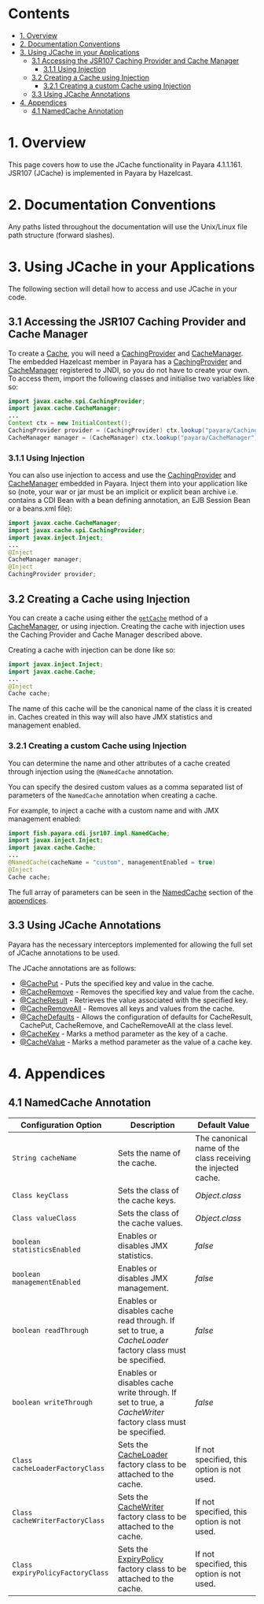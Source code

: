# Contents
* [1. Overview](#1-overview)
* [2. Documentation Conventions](#2-documentation-conventions)
* [3. Using JCache in your Applications](#3-using-jcache-in-your-applications)
  * [3.1 Accessing the JSR107 Caching Provider and Cache Manager](#31-accessing-the-jsr107-caching-provider-and-cache-manager)
    * [3.1.1 Using Injection](#311-using-injection)
  * [3.2 Creating a Cache using Injection](#32-creating-a-cache-using-injection)
    * [3.2.1 Creating a custom Cache using Injection](#321-creating-a-custom-cache-using-injection)
  * [3.3 Using JCache Annotations](#33-using-jcache-annotations)
* [4. Appendices](#4-appendices)
  * [4.1 NamedCache Annotation](#41-namedcache-annotation)


# 1. Overview
This page covers how to use the JCache functionality in Payara 4.1.1.161.  
JSR107 (JCache) is implemented in Payara by Hazelcast.

# 2. Documentation Conventions
Any paths listed throughout the documentation will use the Unix/Linux file path structure (forward slashes).

# 3. Using JCache in your Applications
The following section will detail how to access and use JCache in your code.  

## 3.1 Accessing the JSR107 Caching Provider and Cache Manager
To create a [Cache](https://ignite.incubator.apache.org/jcache/1.0.0/javadoc/javax/cache/Cache.html), you will need a [CachingProvider](https://ignite.incubator.apache.org/jcache/1.0.0/javadoc/javax/cache/spi/CachingProvider.html) and [CacheManager](https://ignite.incubator.apache.org/jcache/1.0.0/javadoc/javax/cache/CacheManager.html). The embedded Hazelcast member in Payara has a [CachingProvider](https://ignite.incubator.apache.org/jcache/1.0.0/javadoc/javax/cache/spi/CachingProvider.html) and [CacheManager](https://ignite.incubator.apache.org/jcache/1.0.0/javadoc/javax/cache/CacheManager.html) registered to JNDI, so you do not have to create your own. To access them, import the following classes and initialise two variables like so:

```Java
import javax.cache.spi.CachingProvider;
import javax.cache.CacheManager;
...
Context ctx = new InitialContext();
CachingProvider provider = (CachingProvider) ctx.lookup("payara/CachingProvider");
CacheManager manager = (CacheManager) ctx.lookup("payara/CacheManager");
```

### 3.1.1 Using Injection
You can also use injection to access and use the [CachingProvider](https://ignite.incubator.apache.org/jcache/1.0.0/javadoc/javax/cache/spi/CachingProvider.html) and [CacheManager](https://ignite.incubator.apache.org/jcache/1.0.0/javadoc/javax/cache/CacheManager.html) embedded in Payara. Inject them into your application like so (note, your war or jar must be an implicit or explicit bean archive i.e. contains a CDI Bean with a bean defining annotation, an EJB Session Bean or a beans.xml file):

```Java
import javax.cache.CacheManager;
import javax.cache.spi.CachingProvider;
import javax.inject.Inject;
...
@Inject 
CacheManager manager;
@Inject
CachingProvider provider;
```

## 3.2 Creating a Cache using Injection
You can create a cache using either the [`getCache`](https://ignite.incubator.apache.org/jcache/1.0.0/javadoc/javax/cache/CacheManager.html#getCache%28java.lang.String,%20java.lang.Class,%20java.lang.Class%29) method of a [CacheManager](https://ignite.incubator.apache.org/jcache/1.0.0/javadoc/javax/cache/CacheManager.html), or using injection. Creating the cache with injection uses the Caching Provider and Cache Manager described above.

Creating a cache with injection can be done like so:

```Java
import javax.inject.Inject;
import javax.cache.Cache;
...
@Inject
Cache cache;
```

The name of this cache will be the canonical name of the class it is created in. Caches created in this way will also have JMX statistics and management enabled.

### 3.2.1 Creating a custom Cache using Injection
You can determine the name and other attributes of a cache created through injection using the `@NamedCache` annotation.

You can specify the desired custom values as a comma separated list of parameters of the `NamedCache` annotation when creating a cache.

For example, to inject a cache with a custom name and with JMX management enabled:

```Java
import fish.payara.cdi.jsr107.impl.NamedCache;
import javax.inject.Inject;
import javax.cache.Cache;
...
@NamedCache(cacheName = "custom", managementEnabled = true)
@Inject
Cache cache;
```

The full array of parameters can be seen in the [NamedCache](#41-namedcache-annotation) section of the [appendices](#4-appendices).

## 3.3 Using JCache Annotations
Payara has the necessary interceptors implemented for allowing the full set of JCache annotations to be used.

The JCache annotations are as follows:

* [@CachePut](https://ignite.incubator.apache.org/jcache/1.0.0/javadoc/javax/cache/annotation/CachePut.html) - Puts the specified key and value in the cache.
* [@CacheRemove](https://ignite.incubator.apache.org/jcache/1.0.0/javadoc/javax/cache/annotation/CacheRemove.html) - Removes the specified key and value from the cache.
* [@CacheResult](https://ignite.incubator.apache.org/jcache/1.0.0/javadoc/javax/cache/annotation/CacheResult.html) - Retrieves the value associated with the specified key.
* [@CacheRemoveAll](https://ignite.incubator.apache.org/jcache/1.0.0/javadoc/javax/cache/annotation/CacheRemoveAll.html) - Removes all keys and values from the cache.
* [@CacheDefaults](https://ignite.incubator.apache.org/jcache/1.0.0/javadoc/javax/cache/annotation/CacheDefaults.html) - Allows the configuration of defaults for CacheResult, CachePut, CacheRemove, and CacheRemoveAll at the class level.
* [@CacheKey](https://ignite.incubator.apache.org/jcache/1.0.0/javadoc/javax/cache/annotation/CacheKey.html) - Marks a method parameter as the key of a cache.
* [@CacheValue](https://ignite.incubator.apache.org/jcache/1.0.0/javadoc/javax/cache/annotation/CacheValue.html) - Marks a method parameter as the value of a cache key.

# 4. Appendices

## 4.1 NamedCache Annotation

Configuration Option | Description | Default Value
--- | --- | ---
`String cacheName` | Sets the name of the cache. | The canonical name of the class receiving the injected cache.
`Class keyClass` | Sets the class of the cache keys. | _Object.class_
`Class valueClass` | Sets the class of the cache values. | _Object.class_
`boolean statisticsEnabled` | Enables or disables JMX statistics. | _false_
`boolean managementEnabled` | Enables or disables JMX management. | _false_
`boolean readThrough` | Enables or disables cache read through. If set to true, a _CacheLoader_ factory class must be specified. | _false_
`boolean writeThrough` | Enables or disables cache write through. If set to true, a _CacheWriter_ factory class must be specified. | _false_
`Class cacheLoaderFactoryClass` | Sets the [CacheLoader](https://ignite.incubator.apache.org/jcache/1.0.0/javadoc/javax/cache/integration/CacheLoader.html) factory class to be attached to the cache. | If not specified, this option is not used.
`Class cacheWriterFactoryClass` | Sets the [CacheWriter](https://ignite.incubator.apache.org/jcache/1.0.0/javadoc/javax/cache/integration/CacheWriter.html) factory class to be attached to the cache. | If not specified, this option is not used.
`Class expiryPolicyFactoryClass` | Sets the [ExpiryPolicy](https://ignite.incubator.apache.org/jcache/1.0.0/javadoc/javax/cache/expiry/ExpiryPolicy.html) factory class to be attached to the cache. | If not specified, this option is not used.





